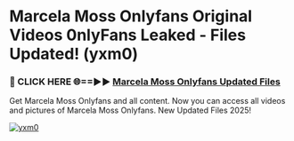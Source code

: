 # Marcela Moss Onlyfans Original Videos 0nlyFans Leaked - Files Updated! (yxm0)

<h3>🔴 CLICK HERE 🌐==►► <a href="https://tinyurl.com/2m67pmp6" rel="nofollow">Marcela Moss Onlyfans Updated Files</a></h3>

Get Marcela Moss Onlyfans and all content. Now you can access all videos and pictures of Marcela Moss Onlyfans. New Updated Files 2025!

[![yxm0](https://i.imgur.com/H4QAA4z.gif)](https://tinyurl.com/2m67pmp6)